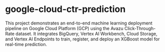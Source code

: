 # google-cloud-ctr-prediction
This project demonstrates an end-to-end machine learning deployment pipeline on Google Cloud Platform (GCP) using the Avazu Click-Through-Rate dataset. It integrates BigQuery, Vertex AI Workbench, Cloud Storage, and Vertex AI Endpoints to train, register, and deploy an XGBoost model for real-time prediction.

